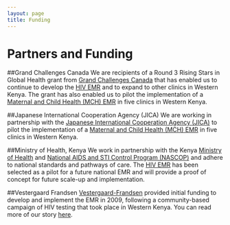 ```yaml
---
layout: page
title: Funding
---
```


# Partners and Funding

##Grand Challenges Canada
We are recipients of a Round 3 Rising Stars in Global Health grant from [Grand Challenges Canada](http://www.grandchallenges.ca/) that has enabled us to continue to develop the [HIV EMR](/projects/hiv) and to expand to other clinics in Western Kenya. The grant has also enabled us to pilot the implementation of a [Maternal and Child Health (MCH) EMR](/projects/mch) in five clinics in Western Kenya.

##Japanese International Cooperation Agency (JICA)
We are working in partnership with the [Japanese International Cooperation Agency (JICA)](http://www.jica.org) to pilot the implementation of a [Maternal and Child Health (MCH) EMR](/projects/mch) in five clinics in Western Kenya.

##Ministry of Health, Kenya
We work in partnership with the Kenya [Ministry of Health](http://www.publichealth.go.ke) and [National AIDS and STI Control Program (NASCOP)](http://www.nascop.go.ke) and adhere to national standards and pathways of care. The [HIV EMR](/projects/hiv) has been selected as a pilot for a future national EMR and will provide a proof of concept for future scale-up and implementation.

##Vestergaard Frandsen
[Vestergaard-Frandsen](http://www.vestergaard-frandsen.com) provided initial funding to develop and implement the EMR in 2009, following a community-based campaign of HIV testing that took place in Western Kenya. You can read more of our story [here](/about/story).
